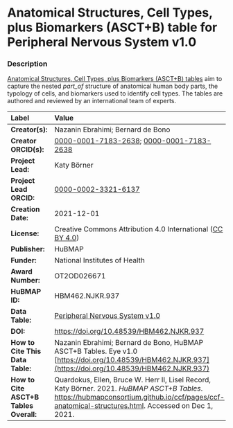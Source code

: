 # Anatomical Structures, Cell Types, plus Biomarkers (ASCT+B) table for Peripheral Nervous System v1.0

### Description
[Anatomical Structures, Cell Types, plus Biomarkers (ASCT+B) tables](https://hubmapconsortium.github.io/ccf/pages/ccf-anatomical-structures.html) aim to capture the nested *part_of* structure of anatomical human body parts, the typology of cells, and biomarkers used to identify cell types. The tables are authored and reviewed by an international team of experts.

| Label | Value |
| :------------- |:-------------|
| **Creator(s):** | Nazanin Ebrahimi; Bernard de Bono |
| **Creator ORCID(s):** | [0000-0001-7183-2638](https://orcid.org/0000-0001-7183-2638); [0000-0001-7183-2638](https://orcid.org/0000-0001-7183-2638) |
| **Project Lead:** | Katy B&ouml;rner |
| **Project Lead ORCID:** | [0000-0002-3321-6137](https://orcid.org/0000-0002-3321-6137) |
| **Creation Date:** | 2021-12-01 |
| **License:** | Creative Commons Attribution 4.0 International ([CC BY 4.0](https://creativecommons.org/licenses/by/4.0/)) |
| **Publisher:** | HuBMAP |
| **Funder:** | National Institutes of Health |
| **Award Number:** | OT2OD026671 |
| **HuBMAP ID:** | HBM462.NJKR.937 |
| **Data Table:** | [Peripheral Nervous System v1.0](https://hubmapconsortium.github.io/ccf-releases/v1.1/asct-b/ASCT-B_VH_Peripheral_Nervous_System.csv)   |
| **DOI:** | https://doi.org/10.48539/HBM462.NJKR.937 |
| **How to Cite This Data Table:** | Nazanin Ebrahimi; Bernard de Bono, HuBMAP ASCT+B Tables. Eye v1.0 [https://doi.org/10.48539/HBM462.NJKR.937](https://doi.org/10.48539/HBM462.NJKR.937) |
| **How to Cite ASCT+B Tables Overall:** | Quardokus, Ellen, Bruce W. Herr II, Lisel Record, Katy B&ouml;rner. 2021. *HuBMAP ASCT+B Tables*. https://hubmapconsortium.github.io/ccf/pages/ccf-anatomical-structures.html. Accessed on Dec 1, 2021. |
